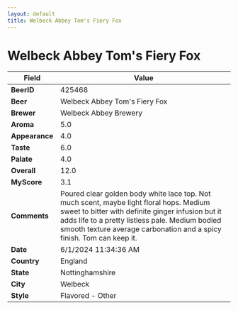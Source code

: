 ```yaml
---
layout: default
title: Welbeck Abbey Tom's Fiery Fox
---
```


# Welbeck Abbey Tom's Fiery Fox

| Field         | Value     |
|---------------|-----------|
| **BeerID** | 425468 |
| **Beer** | Welbeck Abbey Tom's Fiery Fox |
| **Brewer** | Welbeck Abbey Brewery |
| **Aroma** | 5.0 |
| **Appearance** | 4.0 |
| **Taste** | 6.0 |
| **Palate** | 4.0 |
| **Overall** | 12.0 |
| **MyScore** | 3.1 |
| **Comments** | Poured clear golden body white lace top.  Not much scent, maybe light floral hops.  Medium sweet to bitter with definite ginger infusion but it adds life to a pretty listless pale. Medium bodied smooth texture average carbonation and a spicy finish.  Tom can keep it. |
| **Date** | 6/1/2024 11:34:36 AM |
| **Country** | England |
| **State** | Nottinghamshire |
| **City** | Welbeck |
| **Style** | Flavored - Other |

